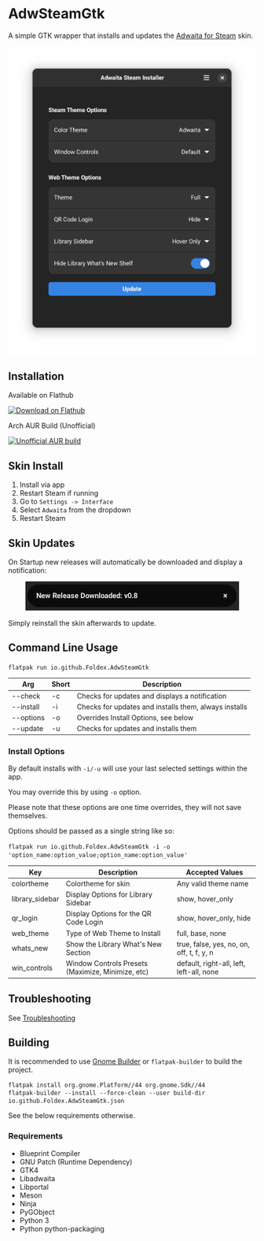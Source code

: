 # AdwSteamGtk

A simple GTK wrapper that installs and updates the [Adwaita for Steam](https://github.com/tkashkin/Adwaita-for-Steam) skin.

<p align="center"><img src="img/screen.png?raw=true" /></p>

## Installation

Available on Flathub

<a href="https://flathub.org/apps/details/io.github.Foldex.AdwSteamGtk">
    <img width="200" alt="Download on Flathub" src="https://flathub.org/assets/badges/flathub-badge-i-en.svg"/>
</a>

<br/>

Arch AUR Build (Unofficial)

<a href="https://aur.archlinux.org/packages/adwsteamgtk">
    <img width="200" alt="Unofficial AUR build" src="https://img.shields.io/aur/version/adwsteamgtk?style=for-the-badge">
</a>

## Skin Install

1. Install via app
2. Restart Steam if running
3. Go to `Settings -> Interface`
4. Select `Adwaita` from the dropdown
5. Restart Steam

## Skin Updates

On Startup new releases will automatically be downloaded and display a notification:

<p align="center"><img src="img/update.png?raw=true" /></p>

Simply reinstall the skin afterwards to update.

## Command Line Usage

`flatpak run io.github.Foldex.AdwSteamGtk`

| Arg             | Short  | Description                                              |
| --------------  | ------ | -------------------------------------------------------- |
| --check         | -c     | Checks for updates and displays a notification           |
| --install       | -i     | Checks for updates and installs them, always installs    |
| --options       | -o     | Overrides Install Options, see below                     |
| --update        | -u     | Checks for updates and installs them                     |

### Install Options

By default installs with `-i/-u` will use your last selected settings within the app.

You may override this by using `-o` option.

Please note that these options are one time overrides, they will not save themselves.

Options should be passed as a single string like so:

`flatpak run io.github.Foldex.AdwSteamGtk -i -o 'option_name:option_value;option_name:option_value'`

| Key             | Description                                       | Accepted Values                                          |
| --------------  | ------------------------------------------------- | -------------------------------------------------------- |
| colortheme      | Colortheme for skin                               | Any valid theme name                                     |
| library_sidebar | Display Options for Library Sidebar               | show, hover_only                                         |
| qr_login        | Display Options for the QR Code Login             | show, hover_only, hide                                   |
| web_theme       | Type of Web Theme to Install                      | full, base, none                                         |
| whats_new       | Show the Library What's New Section               | true, false, yes, no, on, off, t, f, y, n                |
| win_controls    | Window Controls Presets (Maximize, Minimize, etc) | default, right-all, left, left-all, none                 |

## Troubleshooting

See [Troubleshooting](https://github.com/Foldex/AdwSteamGtk/wiki/Troubleshooting)

## Building

It is recommended to use [Gnome Builder](https://wiki.gnome.org/Apps/Builder) or `flatpak-builder` to build the project.

```
flatpak install org.gnome.Platform//44 org.gnome.Sdk//44
flatpak-builder --install --force-clean --user build-dir io.github.Foldex.AdwSteamGtk.json
```

See the below requirements otherwise.

### Requirements

- Blueprint Compiler
- GNU Patch (Runtime Dependency)
- GTK4
- Libadwaita
- Libportal
- Meson
- Ninja
- PyGObject
- Python 3
- Python python-packaging

